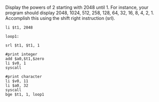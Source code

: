 Display the powers of 2 starting with 2048 until 1. For instance, your program should display 2048,
1024, 512, 258, 128, 64, 32, 16, 8, 4, 2, 1. Accomplish this using the shift right instruction (srl). 

```
li $t1, 2048

loop1:

srl $t1, $t1, 1

#print integer
add $a0,$t1,$zero
li $v0, 1
syscall

#print character
li $v0, 11
li $a0, 32
syscall
bge $t1, 1, loop1 
```


